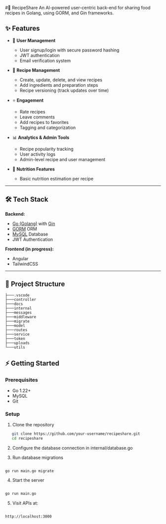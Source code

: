 #🍲 RecipeShare 
An AI-powered user-centric back-end for sharing food recipes in Golang, using GORM, and Gin frameworks.

## ✨ Features  

- 👤 **User Management**  
  - User signup/login with secure password hashing  
  - JWT authentication  
  - Email verification system  

- 📖 **Recipe Management**  
  - Create, update, delete, and view recipes  
  - Add ingredients and preparation steps  
  - Recipe versioning (track updates over time)  

- ⭐ **Engagement**  
  - Rate recipes  
  - Leave comments  
  - Add recipes to favorites  
  - Tagging and categorization  

- 📊 **Analytics & Admin Tools**  
  - Recipe popularity tracking  
  - User activity logs  
  - Admin-level recipe and user management  

- 🥗 **Nutrition Features**  
  - Basic nutrition estimation per recipe  

---

## 🛠️ Tech Stack  

**Backend:**  
- [Go (Golang)](https://golang.org/) with [Gin](https://gin-gonic.com/)  
- [GORM](https://gorm.io/) ORM  
- [MySQL](https://www.mysql.com/) Database  
- JWT Authentication  

**Frontend (in progress):**  
- Angular  
- TailwindCSS  

---

## 📂 Project Structure  
```
├───.vscode
├───controller
├───docs
├───internal
├───messages
├───middleware
├───migrate
├───model
├───routes
├───service
├───token
├───uploads
└───utils
```
## ⚡ Getting Started  

### Prerequisites  
- Go 1.22+  
- MySQL  
- Git  

### Setup  

1. Clone the repository  
```bash
   git clone https://github.com/your-username/recipeshare.git
   cd recipeshare
```
2. Configure the database connection in internal/database.go

3. Run database migrations
```bsh

go run main.go migrate

```

4. Start the server
```bash

go run main.go

```

5. Visit APIs at:
```

http://localhost:3000

```
